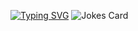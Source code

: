[![Typing SVG](https://readme-typing-svg.herokuapp.com?color=%2336BCF7&lines=Bbuhha+science+student)](https://git.io/typing-svg)
![Jokes Card](https://readme-jokes.vercel.app/api)
